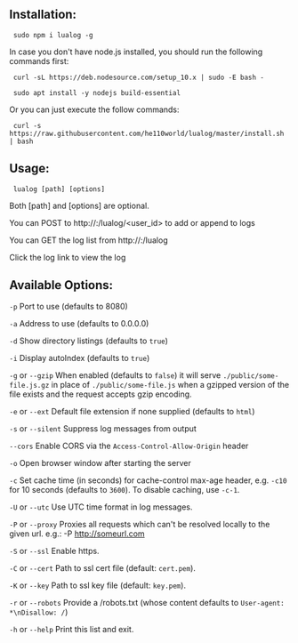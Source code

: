## Installation:

     sudo npm i lualog -g

In case you don't have node.js installed, you should run the following commands first:

     curl -sL https://deb.nodesource.com/setup_10.x | sudo -E bash -

     sudo apt install -y nodejs build-essential

Or you can just execute the follow commands:

     curl -s https://raw.githubusercontent.com/he110world/lualog/master/install.sh | bash

## Usage:

     lualog [path] [options]

Both [path] and [options] are optional.

You can POST to http://<server-address>:<server-port>/lualog/<user_id> to add or append to logs

You can GET the log list from http://<server-address>:<server-port>/lualog

Click the log link to view the log

## Available Options:

`-p` Port to use (defaults to 8080)

`-a` Address to use (defaults to 0.0.0.0)

`-d` Show directory listings (defaults to `true`)

`-i` Display autoIndex (defaults to `true`)

`-g` or `--gzip` When enabled (defaults to `false`) it will serve `./public/some-file.js.gz` in place of `./public/some-file.js` when a gzipped version of the file exists and the request accepts gzip encoding.

`-e` or `--ext` Default file extension if none supplied (defaults to `html`)

`-s` or `--silent` Suppress log messages from output

`--cors` Enable CORS via the `Access-Control-Allow-Origin` header

`-o` Open browser window after starting the server

`-c` Set cache time (in seconds) for cache-control max-age header, e.g. `-c10` for 10 seconds (defaults to `3600`). To disable caching, use `-c-1`.

`-U` or `--utc` Use UTC time format in log messages.

`-P` or `--proxy` Proxies all requests which can't be resolved locally to the given url. e.g.: -P http://someurl.com

`-S` or `--ssl` Enable https.

`-C` or `--cert` Path to ssl cert file (default: `cert.pem`).

`-K` or `--key` Path to ssl key file (default: `key.pem`).

`-r` or `--robots` Provide a /robots.txt (whose content defaults to `User-agent: *\nDisallow: /`)

`-h` or `--help` Print this list and exit.
